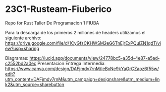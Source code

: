 # 23C1-Rusteam-Fiuberico
Repo for Rust Taller De Programacion 1 FIUBA

Para la descarga de los primeros 2 millones de headers utilizamos el siguiente archivo: https://drive.google.com/file/d/1CyGfsCKHWSM2eG6TnEjrExPQulZN1qdT/view?usp=sharing

Diagramas: https://lucid.app/documents/view/24778bc5-a35d-4e87-a5ad-c2552bd2a0ec
Presentacion Entrega Intermedia: https://www.canva.com/design/DAFjmdv7rnM/IeBxNe9kYaOrCZaoz6f55w/edit?utm_content=DAFjmdv7rnM&utm_campaign=designshare&utm_medium=link2&utm_source=sharebutton
